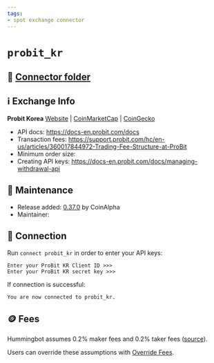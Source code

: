 ```yaml
---
tags:
- spot exchange connector
---
```


# `probit_kr`

## 📁 [Connector folder](https://github.com/CoinAlpha/hummingbot/tree/master/hummingbot/connector/exchange/probit)

## ℹ️ Exchange Info

**Probit Korea** 
[Website](https://www.probit.kr/en-us/) | [CoinMarketCap](https://coinmarketcap.com/exchanges/probit-korea/) | [CoinGecko](https://www.coingecko.com/en/exchanges/probit_kr)

* API docs: https://docs-en.probit.com/docs
* Transaction fees: https://support.probit.com/hc/en-us/articles/360017844972-Trading-Fee-Structure-at-ProBit
* Minimum order size: 
* Creating API keys: https://docs-en.probit.com/docs/managing-withdrawal-api

## 👷 Maintenance

* Release added: [0.37.0](/release-notes/0.37.0/) by CoinAlpha
* Maintainer: 

## 🔑 Connection

Run `connect probit_kr` in order to enter your API keys:
 
```
Enter your ProBit KR Client ID >>>
Enter your ProBit KR secret key >>>
```

If connection is successful:
```
You are now connected to probit_kr.
```

## 🪙 Fees

Hummingbot assumes 0.2% maker fees and 0.2% taker fees ([source](https://github.com/CoinAlpha/hummingbot/blob/master/hummingbot/connector/exchange/probit/probit_utils.py#L93)).

Users can override these assumptions with [Override Fees](/global-configs/override-fees/).